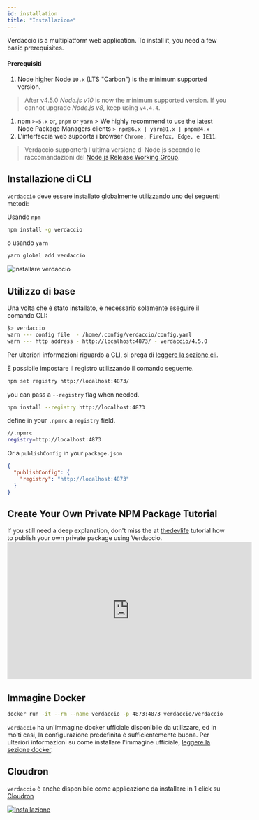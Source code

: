 ```yaml
---
id: installation
title: "Installazione"
---
```


Verdaccio is a multiplatform web application. To install it, you need a few basic prerequisites.

#### Prerequisiti

1. Node higher Node `10.x` (LTS "Carbon") is the minimum supported version.

> After v4.5.0 *Node.js v10* is now the minimum supported version. If you cannot upgrade *Node.js v8*, keep using `v4.4.4`.

1. npm `>=5.x` or, `pnpm` or `yarn` > We highly recommend to use the latest Node Package Managers clients `> npm@6.x | yarn@1.x | pnpm@4.x`
2. L'interfaccia web supporta i browser `Chrome, Firefox, Edge, e IE11`.

> Verdaccio supporterà l'ultima versione di Node.js secondo le raccomandazioni del [Node.js Release Working Group](https://github.com/nodejs/Release).

## Installazione di CLI

`verdaccio` deve essere installato globalmente utilizzando uno dei seguenti metodi:

Usando `npm`

```bash
npm install -g verdaccio
```

o usando `yarn`

```bash
yarn global add verdaccio
```

![installare verdaccio](assets/install_verdaccio.gif)

## Utilizzo di base

Una volta che è stato installato, è necessario solamente eseguire il comando CLI:

```bash
$> verdaccio
warn --- config file  - /home/.config/verdaccio/config.yaml
warn --- http address - http://localhost:4873/ - verdaccio/4.5.0
```

Per ulteriori informazioni riguardo a CLI, si prega di [leggere la sezione cli](cli.md).

È possibile impostare il registro utilizzando il comando seguente.

```bash
npm set registry http://localhost:4873/
```

you can pass a `--registry` flag when needed.

```bash
npm install --registry http://localhost:4873
```

define in your `.npmrc` a `registry` field.

```bash
//.npmrc
registry=http://localhost:4873
```

Or a `publishConfig` in your `package.json`

```json
{
  "publishConfig": {
    "registry": "http://localhost:4873"
  }
}
```

## Create Your Own Private NPM Package Tutorial

If you still need a deep explanation, don't miss the at [thedevlife](https://mybiolink.co/thedevlife) tutorial how to publish your own private package using Verdaccio. <iframe width="560" height="315" src="https://www.youtube.com/embed/Co0RwdpEsag?enablejsapi=1" frameborder="0" allow="accelerometer; autoplay; encrypted-media; gyroscope; picture-in-picture" allowfullscreen mark="crwd-mark"></iframe> 

## Immagine Docker

```bash
docker run -it --rm --name verdaccio -p 4873:4873 verdaccio/verdaccio
```

`verdaccio` ha un'immagine docker ufficiale disponibile da utilizzare, ed in molti casi, la configurazione predefinita è sufficientemente buona. Per ulteriori informazioni su come installare l'immagine ufficiale, [leggere la sezione docker](docker.md).

## Cloudron

`verdaccio` è anche disponibile come applicazione da installare in 1 click su [Cloudron](https://cloudron.io)

[![Installazione](https://cloudron.io/img/button.svg)](https://cloudron.io/button.html?app=org.eggertsson.verdaccio)